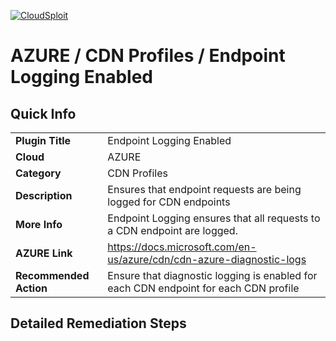[![CloudSploit](https://cloudsploit.com/img/logo-new-big-text-100.png "CloudSploit")](https://cloudsploit.com)

# AZURE / CDN Profiles / Endpoint Logging Enabled

## Quick Info

| | |
|-|-|
| **Plugin Title** | Endpoint Logging Enabled |
| **Cloud** | AZURE |
| **Category** | CDN Profiles |
| **Description** | Ensures that endpoint requests are being logged for CDN endpoints |
| **More Info** | Endpoint Logging ensures that all requests to a CDN endpoint are logged. |
| **AZURE Link** | https://docs.microsoft.com/en-us/azure/cdn/cdn-azure-diagnostic-logs |
| **Recommended Action** | Ensure that diagnostic logging is enabled for each CDN endpoint for each CDN profile |

## Detailed Remediation Steps

